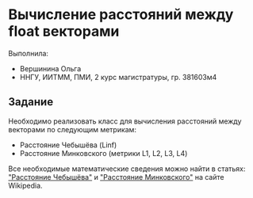 ﻿# Вычисление расстояний между float векторами

Выполнила:

 - Вершинина Ольга
 - ННГУ, ИИТММ, ПМИ, 2 курс магистратуры, гр. 381603м4

## Задание

Необходимо реализовать класс для вычисления расстояний между векторами по следующим метрикам:

 - Расстояние Чебышёва (Linf)
 - Расстояние Минковского (метрики L1, L2, L3, L4)

Все необходимые математические сведения можно найти в статьях:
["Расстояние Чебышёва"][cheb] и ["Расстояние Минковского"][mink] на сайте Wikipedia.

<!-- LINKS -->

[cheb]: https://ru.wikipedia.org/wiki/Расстояние_Чебышёва
[mink]: https://ru.wikipedia.org/wiki/Расстояние_Минковского